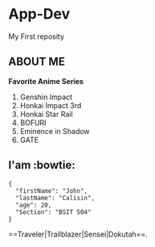 # App-Dev
My First reposity
## ABOUT ME
**Favorite Anime Series**
1. Genshin Impact 
2. Honkai Impact 3rd
3. Honkai Star Rail
4. BOFURI
5. Eminence in Shadow
6. GATE
## I'am :bowtie:
```
{
  "firstName": "John",
  "lastName": "Calisin",
  "age": 20,
  "Section": "BSIT 504"
}
```

==Traveler|Trailblazer|Sensei|Dokutah==.
